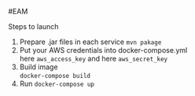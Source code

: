 #EAM

Steps to launch
1. Prepare .jar files in each service `mvn pakage`
2. Put your AWS credentials into docker-compose.yml  
here `aws_access_key` and here `aws_secret_key`
3. Build image  
`docker-compose build`
4. Run
`docker-compose up`